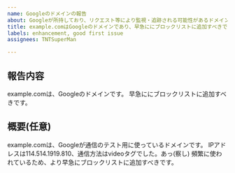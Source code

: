```yaml
---
name: Googleのドメインの報告
about: Googleが所持しており、リクエスト等により監視・追跡される可能性があるドメインを報告できます。TNTSuperManの確認次第、迅速にブロックリストに追加させて頂きます。
title: example.comはGoogleのドメインであり、早急ににブロックリストに追加すべきです。
labels: enhancement, good first issue
assignees: TNTSuperMan

---
```


## 報告内容
example.comは、Googleのドメインです。
早急ににブロックリストに追加すべきです。

## 概要(任意)
example.comは、Googleが通信のテスト用に使っているドメインです。
IPアドレスは114.514.1919.810、通信方法はvideoタグでした。あっ(察し)
頻繁に使われているため、より早急にブロックリストに追加すべきです。
